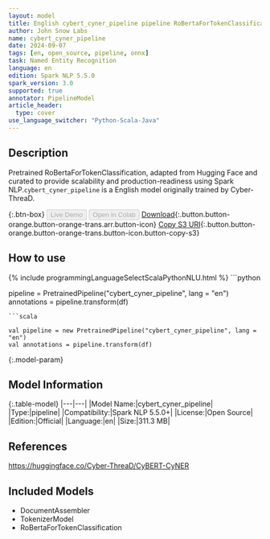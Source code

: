 ```yaml
---
layout: model
title: English cybert_cyner_pipeline pipeline RoBertaForTokenClassification from Cyber-ThreaD
author: John Snow Labs
name: cybert_cyner_pipeline
date: 2024-09-07
tags: [en, open_source, pipeline, onnx]
task: Named Entity Recognition
language: en
edition: Spark NLP 5.5.0
spark_version: 3.0
supported: true
annotator: PipelineModel
article_header:
  type: cover
use_language_switcher: "Python-Scala-Java"
---
```


## Description

Pretrained RoBertaForTokenClassification, adapted from Hugging Face and curated to provide scalability and production-readiness using Spark NLP.`cybert_cyner_pipeline` is a English model originally trained by Cyber-ThreaD.

{:.btn-box}
<button class="button button-orange" disabled>Live Demo</button>
<button class="button button-orange" disabled>Open in Colab</button>
[Download](https://s3.amazonaws.com/auxdata.johnsnowlabs.com/public/models/cybert_cyner_pipeline_en_5.5.0_3.0_1725668553389.zip){:.button.button-orange.button-orange-trans.arr.button-icon}
[Copy S3 URI](s3://auxdata.johnsnowlabs.com/public/models/cybert_cyner_pipeline_en_5.5.0_3.0_1725668553389.zip){:.button.button-orange.button-orange-trans.button-icon.button-copy-s3}

## How to use



<div class="tabs-box" markdown="1">
{% include programmingLanguageSelectScalaPythonNLU.html %}
```python

pipeline = PretrainedPipeline("cybert_cyner_pipeline", lang = "en")
annotations =  pipeline.transform(df)   

```
```scala

val pipeline = new PretrainedPipeline("cybert_cyner_pipeline", lang = "en")
val annotations = pipeline.transform(df)

```
</div>

{:.model-param}
## Model Information

{:.table-model}
|---|---|
|Model Name:|cybert_cyner_pipeline|
|Type:|pipeline|
|Compatibility:|Spark NLP 5.5.0+|
|License:|Open Source|
|Edition:|Official|
|Language:|en|
|Size:|311.3 MB|

## References

https://huggingface.co/Cyber-ThreaD/CyBERT-CyNER

## Included Models

- DocumentAssembler
- TokenizerModel
- RoBertaForTokenClassification